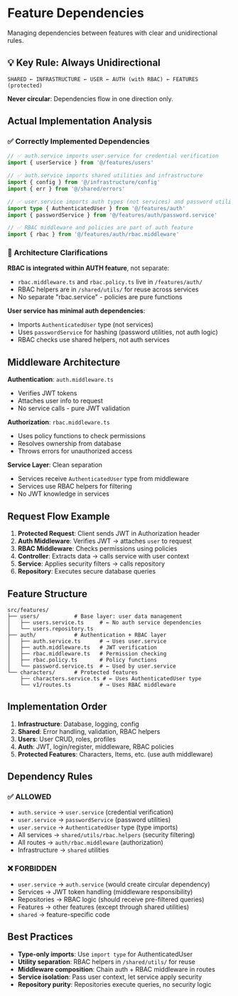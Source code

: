 # Feature Dependencies

Managing dependencies between features with clear and unidirectional rules.

## 💡 Key Rule: Always Unidirectional

```text
SHARED ← INFRASTRUCTURE ← USER ← AUTH (with RBAC) ← FEATURES (protected)
```

**Never circular**: Dependencies flow in one direction only.

## Actual Implementation Analysis

### ✅ Correctly Implemented Dependencies

```typescript
// ✅ auth.service imports user.service for credential verification
import { userService } from '@/features/users'

// ✅ auth.service imports shared utilities and infrastructure
import { config } from '@/infrastructure/config'
import { err } from '@/shared/errors'

// ✅ user.service imports auth types (not services) and password utilities
import type { AuthenticatedUser } from '@/features/auth'
import { passwordService } from '@/features/auth/password.service'

// ✅ RBAC middleware and policies are part of auth feature
import { rbac } from '@/features/auth/rbac.middleware'
```

### 🔧 Architecture Clarifications

**RBAC is integrated within AUTH feature**, not separate:

- `rbac.middleware.ts` and `rbac.policy.ts` live in `/features/auth/`
- RBAC helpers are in `/shared/utils/` for reuse across services
- No separate "rbac.service" - policies are pure functions

**User service has minimal auth dependencies**:

- Imports `AuthenticatedUser` type (not services)
- Uses `passwordService` for hashing (password utilities, not auth logic)
- RBAC checks use shared helpers, not auth services

## Middleware Architecture

**Authentication**: `auth.middleware.ts`

- Verifies JWT tokens
- Attaches user info to request
- No service calls - pure JWT validation

**Authorization**: `rbac.middleware.ts`

- Uses policy functions to check permissions
- Resolves ownership from database
- Throws errors for unauthorized access

**Service Layer**: Clean separation

- Services receive `AuthenticatedUser` type from middleware
- Services use RBAC helpers for filtering
- No JWT knowledge in services

## Request Flow Example

1. **Protected Request**: Client sends JWT in Authorization header
2. **Auth Middleware**: Verifies JWT → attaches `user` to request
3. **RBAC Middleware**: Checks permissions using policies
4. **Controller**: Extracts data → calls service with user context
5. **Service**: Applies security filters → calls repository
6. **Repository**: Executes secure database queries

## Feature Structure

```text
src/features/
├── users/           # Base layer: user data management
│   ├── users.service.ts     # ← No auth service dependencies
│   └── users.repository.ts
├── auth/            # Authentication + RBAC layer
│   ├── auth.service.ts      # → Uses user.service
│   ├── auth.middleware.ts   # JWT verification
│   ├── rbac.middleware.ts   # Permission checking
│   ├── rbac.policy.ts       # Policy functions
│   └── password.service.ts  # ← Used by user.service
└── characters/      # Protected features
    ├── characters.service.ts # ← Uses AuthenticatedUser type
    └── v1/routes.ts         # → Uses RBAC middleware
```

## Implementation Order

1. **Infrastructure**: Database, logging, config
2. **Shared**: Error handling, validation, RBAC helpers
3. **Users**: User CRUD, roles, profiles
4. **Auth**: JWT, login/register, middleware, RBAC policies
5. **Protected Features**: Characters, Items, etc. (use auth middleware)

## Dependency Rules

### ✅ ALLOWED

- `auth.service` → `user.service` (credential verification)
- `user.service` → `passwordService` (password utilities)
- `user.service` → `AuthenticatedUser` type (type imports)
- All services → `shared/utils/rbac.helpers` (security filtering)
- All routes → `auth/rbac.middleware` (authorization)
- Infrastructure → `shared` utilities

### ❌ FORBIDDEN

- `user.service` → `auth.service` (would create circular dependency)
- Services → JWT token handling (middleware responsibility)
- Repositories → RBAC logic (should receive pre-filtered queries)
- Features → other features (except through shared utilities)
- `shared` → feature-specific code

## Best Practices

- **Type-only imports**: Use `import type` for AuthenticatedUser
- **Utility separation**: RBAC helpers in `/shared/utils/` for reuse
- **Middleware composition**: Chain auth + RBAC middleware in routes
- **Service isolation**: Pass user context, let service apply security
- **Repository purity**: Repositories execute queries, no security logic
